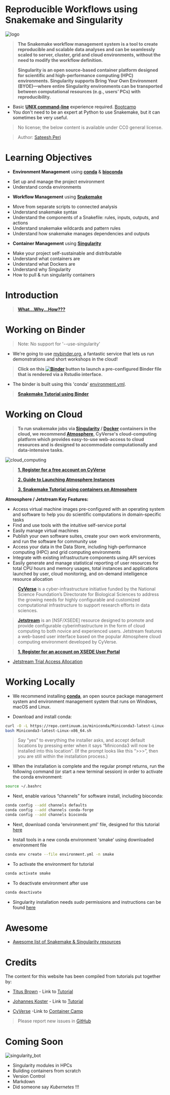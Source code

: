 Reproducible Workflows using Snakemake and Singularity
===
![logo](/img/tutorial_logo.png)

> **The Snakemake workflow management system is a tool to create reproducible and scalable data analyses and can be seamlessly scaled to server, cluster, grid and cloud environments, without the need to modify the workflow definition.**

> **Singularity is an open source-based container platform designed for scientific and high-performance computing (HPC) environments. Singularity supports Bring Your Own Environment (BYOE)—where entire Singularity environments can be transported between computational resources (e.g., users’ PCs) with reproducibility.**

+ Basic [**UNIX command-line**](http://linuxcommand.org/lc3_learning_the_shell.php) experience required. [Bootcamp](http://rik.smith-unna.com/command_line_bootcamp/?id=6oprpl4mlf4)
+ You don't need to be an expert at Python to use Snakemake, but it can sometimes be very useful.

> No license; the below content is available under CC0 general license.

> Author: [Sateesh Peri](https://twitter.com/perisateesh)

# Learning Objectives

-	**Environment Management** using [**conda**](https://conda.io/en/latest/) & [**bioconda**](https://bioconda.github.io/)
 + Set up and manage the project environment        
 + Understand conda environments


-	**Workflow Management** using [**Snakemake**](https://snakemake.readthedocs.io/en/stable/)
 + Move from separate scripts to connected analysis
 + Understand snakemake syntax                                                   
 + Understand the components of a Snakefile: rules, inputs, outputs, and actions
 + Understand snakemake wildcards and pattern rules                              
 + Understand how snakemake manages dependencies and outputs


- **Container Management** using [**Singularity**](https://www.sylabs.io/docs/)
 + Make your project self-sustainable and distributable
 + Understand what containers are                                                
 + Understand what Dockers are                                                   
 + Understand why Singularity                                                    
 + How to pull & run singularity containers                                      

# Introduction

> [**What...Why...How???**](https://snakemake2019.readthedocs.io/en/latest/introduction.html)

# Working on Binder

> Note: No support for '--use-singularity'

- We're going to use [mybinder.org](https://mybinder.org/), a fantastic service that lets us run demonstrations and short workshops in the cloud!

> **Click on this [![Binder](https://mybinder.org/badge_logo.svg)](https://mybinder.org/v2/gh/sateeshperi/snakemake2019.git/binder?urlpath=rstudio) button to launch a pre-configured Binder file that is rendered via a Rstudio interface.**

- The binder is built using this 'conda' [environment.yml](https://github.com/sateeshperi/snakemake2019/blob/master/binder/environment.yml).

> [**Snakemake Tutorial using Binder**](https://snakemake2019.readthedocs.io/en/latest/basic_tutorial.html)

# Working on Cloud

 > **To run snakemake jobs via [Singularity](https://singularity-hub.org/) / [Docker](https://hub.docker.com/) containers in the cloud, we recommend [Atmosphere](https://www.cyverse.org/atmosphere), CyVerse's cloud-computing platform which provides easy-to-use web-access to cloud resources and is designed to accommodate computationally and data-intensive tasks.**

![cloud_computing](/img/cloud_computing.png)

> [**1. Register for a free account on CyVerse**](https://user.cyverse.org/register)

> [**2. Guide to Launching Atmosphere Instances**](https://snakemake2019.readthedocs.io/en/latest/Atmosphere_Cloud.html)

> [**3. Snakemake Tutorial using containers on Atmosphere**](https://snakemake2019.readthedocs.io/en/latest/container_tutorial.html)

 **Atmosphere / Jetstream Key Features:**

+ Access virtual machine images pre-configured with an operating system and software to help you do scientific computations in domain-specific tasks
+ Find and use tools with the intuitive self-service portal
+ Easily manage virtual machines
+ Publish your own software suites, create your own work environments, and run the software for community use
+ Access your data in the Data Store, including high-performance computing (HPC) and grid computing environments
+ Integrate with existing infrastructure components using API services
+ Easily generate and manage statistical reporting of user resources for total CPU hours and memory usages, total instances and applications launched by user, cloud monitoring, and on-demand intelligence resource allocation

> [**CyVerse**](https://www.cyverse.org/about) is a cyber-infrastructure initiative funded by the National Science Foundation’s Directorate for Biological Sciences to address the growing needs for highly configurable and customized computational infrastructure to support research efforts in data sciences.

> [**Jetstream**](https://jetstream-cloud.org/) is an [NSF/XSEDE] resource designed to promote and provide configurable cyberinfrastructure in the form of cloud computing to both novice and experienced users. Jetstream features a web-based user interface based on the popular Atmosphere cloud computing environment developed by CyVerse.

> [**1. Register for an account on XSEDE User Portal**](https://portal.xsede.org/web/xup/my-xsede?p_p_id=58&p_p_lifecycle=0&p_p_state=maximized&p_p_mode=view&saveLastPath=0&_58_struts_action=%2Flogin%2Fcreate_account)

+ [Jetstream Trial Access Allocation](https://portal.xsede.org/my-xsede?p_p_state=maximized&p_p_mode=view&saveLastPath=0&_58_struts_action=%2Flogin%2Flogin&p_p_id=58&p_p_lifecycle=0&_58_redirect=%2Fgroup%2Fxup%2Fjetstream-rapid-access)

# Working Locally

- We recommend installing [**conda**](https://conda.io/en/latest/), an open source package management system and environment management system that runs on Windows, macOS and Linux.

- Download and install conda:

```bash
curl -O -L https://repo.continuum.io/miniconda/Miniconda3-latest-Linux-x86_64.sh
bash Miniconda3-latest-Linux-x86_64.sh
```
> Say “yes” to everything the installer asks, and accept default locations by pressing enter when it says “Miniconda3 will now be installed into this location”. (If the prompt looks like this “>>>”, then you are still within the installation process.)

- When the installation is complete and the regular prompt returns, run the following command (or start a new terminal session) in order to activate the conda environment:

```bash
source ~/.bashrc
```
- Next, enable various “channels” for software install, including bioconda:

```bash
conda config --add channels defaults
conda config --add channels conda-forge
conda config --add channels bioconda
```

- Next, download conda 'environment.yml' file, designed for this tutorial [here](https://github.com/sateeshperi/snakemake2019/blob/master/binder/environment.yml)

- Install tools in a new conda environment 'smake' using downloaded environment file

```bash
conda env create --file environment.yml -n smake
```
+ To activate the environment for tutorial
```bash
conda activate smake
```
- To deactivate environment after use
```bash
conda deactivate
```

- Singularity installation needs *sudo* permissions and instructions can be found [here](https://www.sylabs.io/guides/3.0/user-guide/quick_start.html#quick-installation-steps)

# Awesome

+ [Awesome list of Snakemake & Singularity resources](https://snakemake2019.readthedocs.io/en/latest/awesome.html)

# Credits

The content for this website has been compiled from tutorials put together by:

+ [Titus Brown](https://twitter.com/ctitusbrown) - Link to [Tutorial](https://github.com/ctb/2019-snakemake-ucdavis)

+ [Johannes Koster](https://twitter.com/johanneskoester) - Link to [Tutorial](https://snakemake.readthedocs.io/en/stable/tutorial/tutorial.html)

+ [CyVerse](https://www.cyverse.org/about) -Link to [Container Camp](https://cyverse-container-camp-workshop-2019.readthedocs-hosted.com/en/latest/index.html)

> Please report new issues in [GitHub](https://github.com/sateeshperi/snakemake2019/issues)

# Coming Soon
![singularity_bot](/img/singularity_bot.png)
+ Singularity modules in HPCs
+ Building containers from scratch
+ Version Control
+ Markdown
+ Did someone say *Kubernetes* !!!
